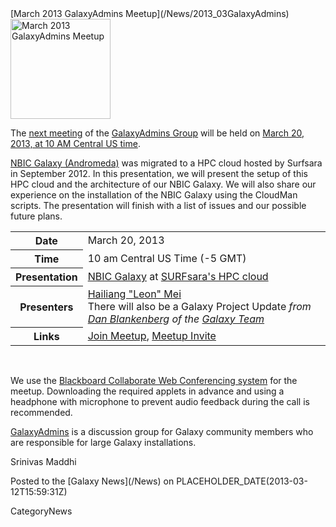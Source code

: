<div class='newsItemHeader'>[March 2013 GalaxyAdmins Meetup](/News/2013_03GalaxyAdmins)</div>

<div class='right'><a href='/Community/GalaxyAdmins/Meetups/2013_03_20'><img src='/Images/Logos/GalaxyAdmins.png' alt='March 2013 GalaxyAdmins Meetup' width="160" /></a> </div>

The [next meeting](/Community/GalaxyAdmins/Meetups/2013_03_20) of the [GalaxyAdmins Group](/Community/GalaxyAdmins) will be held on [March 20, 2013, at 10 AM Central US time](/Community/GalaxyAdmins/Meetups/2013_03_20). 

[NBIC Galaxy (Andromeda)](http://galaxy.nbic.nl/) was migrated to a HPC cloud hosted by Surfsara in September 2012. In this presentation, we will present the setup of this HPC cloud and the architecture of our NBIC Galaxy. We will also share our experience on the installation of the NBIC Galaxy using the CloudMan scripts. The presentation will finish with a list of issues and our possible future plans.

<table>
  <tr>
    <th> Date </th>
    <td> March 20, 2013 </td>
  </tr>
  <tr>
    <th> Time </th>
    <td> 10 am Central US Time (-5 GMT) </td>
  </tr>
  <tr>
    <th> Presentation </th>
    <td> </em><a href='http://galaxy.nbic.nl/'>NBIC Galaxy</a> at <a href='https://www.surfsara.nl/'>SURFsara's HPC cloud</a><em>  </td>
  </tr>
  <tr>
    <th> Presenters </th>
    <td> <a href="mailto:hailiang DOT mei AT nbic DOT nl">Hailiang "Leon" Mei</a><br />There will also be a </em>Galaxy Project Update<em> from <a href='/Dan'>Dan Blankenberg</a> of the <a href='/GalaxyTeam'>Galaxy Team</a> </td>
  </tr>
  <tr>
    <th> Links </th>
    <td> </em><a href='https://globalcampus.uiowa.edu:443/join_meeting.html?meetingId=1262344508128'>Join Meetup</a>, <a href='https://globalcampus.uiowa.edu:443/build_calendar.event?meetingId=1262344508128'>Meetup Invite</a><em> </td>
  </tr>
</table>


<br />

We use the [Blackboard Collaborate Web Conferencing system](/Community/GalaxyAdmins/Meetups/WebinarTech) for the meetup. Downloading the required applets in advance and using a headphone with microphone to prevent audio feedback during the call is recommended.

[GalaxyAdmins](/Community/GalaxyAdmins) is a discussion group for Galaxy community members who are responsible for large Galaxy installations. 

Srinivas Maddhi

<div class='newsItemFooter'>Posted to the [Galaxy News](/News) on PLACEHOLDER_DATE(2013-03-12T15:59:31Z)</div>

CategoryNews
